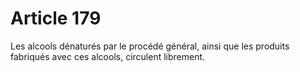 # Article 179

Les alcools dénaturés par le procédé général, ainsi que les produits fabriqués avec ces alcools, circulent librement.


